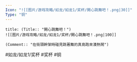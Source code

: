 ```yaml
---
Icon: "![[图片/游戏攻略/如龙/如龙1/奖杯/開心跳舞吧！.png|30]]"
Type: "铜"
---
```

```ad-common-bronze-trophy
title: (Title:: "開心跳舞吧！")
![[图片/游戏攻略/如龙/如龙1/奖杯/開心跳舞吧！.png|100]]

(Comment:: "在街頭幹架時碰見跳著舞的真島跑來湊熱鬧")
```

#如龙/如龙1/奖杯 #奖杯 #铜
